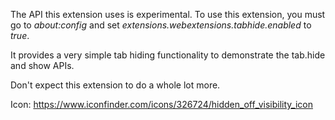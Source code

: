 The API this extension uses is experimental. To use this extension, you must go to *about:config* and set *extensions.webextensions.tabhide.enabled* to *true*.

It provides a very simple tab hiding functionality to demonstrate the tab.hide and show APIs.

Don't expect this extension to do a whole lot more.

Icon: https://www.iconfinder.com/icons/326724/hidden_off_visibility_icon 
